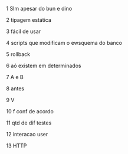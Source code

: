 
1 SIm apesar do bun e dino

2 tipagem estática

3 fácil de usar

4 scripts que modificam o ewsquema do banco

5 rollback

6 aó existem em determinados

7 A e  B

 8 antes
 
 9 V
 
10 f conf de acordo

11 qtd de dif testes

12 interacao user

13 HTTP